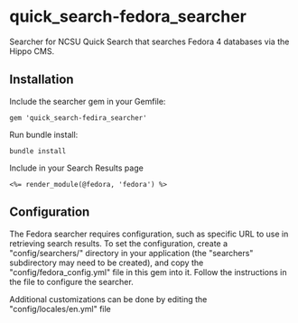 # quick_search-fedora_searcher

Searcher for NCSU Quick Search that searches Fedora 4 databases via the Hippo CMS.

## Installation

Include the searcher gem in your Gemfile:

```
gem 'quick_search-fedira_searcher'
```

Run bundle install:

```
bundle install
```

Include in your Search Results page

```
<%= render_module(@fedora, 'fedora') %>
```

## Configuration

The Fedora searcher requires configuration, such as specific URL to
use in retrieving search results. To set the configuration, create a
"config/searchers/" directory in your application (the "searchers" subdirectory
may need to be created), and copy the "config/fedora_config.yml" file
in this gem into it. Follow the instructions in the file to configure the
searcher.

Additional customizations can be done by editing the "config/locales/en.yml" file
